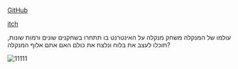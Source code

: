 

[GitHub](https://github.com/game-dev-course/Mankala/blob/main/formal-elements.md)


[itch](https://gamedevcourse.itch.io/mankala)


עולמו של המנקלה 
משחק מנקלה על האינטרנט בו תתחרו בשחקנים שונים ורמות שונות, תוכלו לעצב את בלוח ונלצח את כולם
האם אתם אלוף המנקלה?

![11111](https://user-images.githubusercontent.com/74298257/226777191-6f59fe70-ae2a-4ea8-bbb6-06fb27545b31.png)
